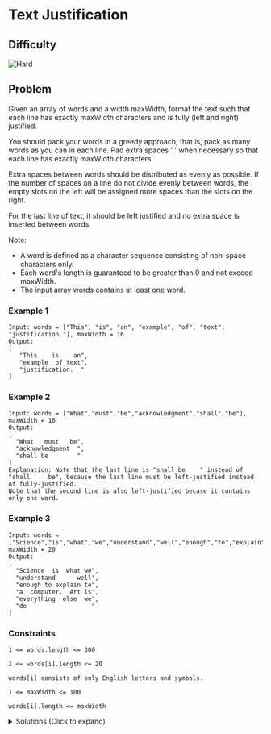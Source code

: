 # Text Justification

## Difficulty

![Hard](https://img.shields.io/badge/hard-d9534f?style=for-the-badge&logoColor=white)

## Problem

Given an array of words and a width maxWidth, format the text such that each line has exactly maxWidth characters and is fully (left and right) justified.

You should pack your words in a greedy approach; that is, pack as many words as you can in each line. Pad extra spaces ' ' when necessary so that each line has exactly maxWidth characters.

Extra spaces between words should be distributed as evenly as possible. If the number of spaces on a line do not divide evenly between words, the empty slots on the left will be assigned more spaces than the slots on the right.

For the last line of text, it should be left justified and no extra space is inserted between words.

Note:

- A word is defined as a character sequence consisting of non-space characters only.
- Each word's length is guaranteed to be greater than 0 and not exceed maxWidth.
- The input array words contains at least one word.

### Example 1

```
Input: words = ["This", "is", "an", "example", "of", "text", "justification."], maxWidth = 16
Output:
[
   "This    is    an",
   "example  of text",
   "justification.  "
]
```

### Example 2

```
Input: words = ["What","must","be","acknowledgment","shall","be"], maxWidth = 16
Output:
[
  "What   must   be",
  "acknowledgment  ",
  "shall be        "
]
Explanation: Note that the last line is "shall be    " instead of "shall     be", because the last line must be left-justified instead of fully-justified.
Note that the second line is also left-justified becase it contains only one word.
```

### Example 3

```
Input: words = ["Science","is","what","we","understand","well","enough","to","explain","to","a","computer.","Art","is","everything","else","we","do"], maxWidth = 20
Output:
[
  "Science  is  what we",
  "understand      well",
  "enough to explain to",
  "a  computer.  Art is",
  "everything  else  we",
  "do                  "
]
```

### Constraints

`1 <= words.length <= 300`

`1 <= words[i].length <= 20`

`words[i] consists of only English letters and symbols.`

`1 <= maxWidth <= 100`

`words[i].length <= maxWidth`

<details>
  <summary>Solutions (Click to expand)</summary>

### Explanation

#### Group words and Justify

The first and most important thing to do is to group the group by which line they they will be addded to.

A length of a line can be calculated as the total sum of the length of the words plus one spaces for boundaries between words

```
["This", "is"] // total length of all word: 6


"This is" // word boundaries are defined as space between words
     ^

6 + 1 = 7 // total line length
```

This can be simplified as `subarray(words[i], words[j] (non-inclusive)) + i - j` where `i, j` the boundaries of a `words` subarray with `j` being non-inclusive. A temporary list can also be be used to store the words for every line. In this case the total length of a line would be calculated as `L + list.size - 1` Where `L` is the total length of all the strings in the list.

```
i = 0
j = 3

["This", "is", "an", "example", "of", "text", "justification."] // total length of words in subarray i, j: 8
   ^                   ^

8 + (3 - 0 - 1) = 10 // total line length
```

or

```

list = ["This", "is", "an"] // total length of all words: 8

list.size = 3

8 + (3 - 1) = 10 // total line length
```

As we try to group words together we need to make sure that adding the next word would not cause the line length to go over the `maxWidth`

If the line length if less than `maxWidth` then there will be extra space that will have to be included in the line. This can be defined as `totalLineLength - maxWidth`. Where these extra space is dependent on how the line is to be justified. The problem states that every line expect the last one should be justified with space evenly spread between word boundaries. If spaces do not evenly divide between boundaries, boundaries to the left should get the most spaces. Lines with one word would get justified to the left with extra spaces appending on to the right.

```
"This", "is", "an"

maxWidth = 16

lineLength = 10

extraSpaces = 6

boundaries = 2

extraSpace / boundaries = 3 // 3 extra spaces will added in between words

"This    is    an" // 4 spaces added between word boundaries
```

In the case where extra spaces do not evenly divided `extraSpaces % boundaries` number of spaces will filled in between words from left to right.

As all line are built they will be added into a final list one by one.

Time: `O(maxWidth / L * maxWidth)` where `L` is the average length of the words in `words`

Space: `O(maxWidth / L * maxWidth)` Including the result list

- [JavaScript](./text-justification.js)
- [TypeScript](./text-justification.ts)
- [Java](./text-justification.java)
- [Go](./text-justification.go)

</details>
